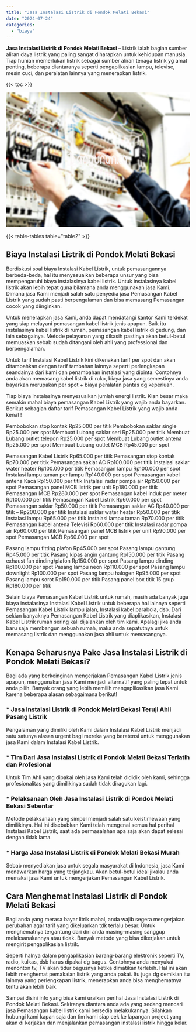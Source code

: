 ```yaml
---
title: "Jasa Instalasi Listrik di Pondok Melati Bekasi"
date: "2024-07-24"
categories: 
  - "biaya"
---
```


**Jasa Instalasi Listrik di Pondok Melati Bekasi** – Listrik ialah bagian sumber aliran daya listrik yang paling sangat diharapkan untuk kehidupan manusia. Tiap hunian memerlukan listrik sebagai sumber aliran tenaga listrik yg amat penting, beberapa diantaranya seperti pengaplikasian lampu, televise, mesin cuci, dan peralatan lainnya yang menerapkan listrik.

{{< toc >}}

![Jasa Instalasi Listrik di Pondok Melati Bekasi](/images/instalasi-listrik-murah16.png)

{{< table-tables table="table2" >}}

## Biaya Instalasi Listrik di Pondok Melati Bekasi

Berdiskusi soal biaya Instalasi Kabel Listrik, untuk pemasangannya berbeda-beda, hal itu menyesuaikan beberapa unsur yang bisa mempengaruhi biaya instalasinya kabel listrik. Untuk instalasinya kabel listrik akan lebih tepat guna bilamana anda menggunakan jasa Kami. Dimana jasa Kami menjadi salah satu penyedia jasa Pemasangan Kabel Listrik yang sudah pasti berpengalaman dan bisa memasang Pemasangan cocok yang diinginkan.

Untuk menerapkan jasa Kami, anda dapat mendatangi kantor Kami terdekat yang siap melayani pemasangan kabel listrik jenis apapun. Baik itu instalasinya kabel listrik di rumah, pemasangan kabel listrik di gedung, dan lain sebagainya. Metode pelayanan yang dikasih pastinya akan betul-betul memuaskan sebab sudah ditangani oleh ahli yang professional dan berpengalaman.

Untuk tarif Instalasi Kabel Listrik kini dikenakan tarif per spot dan akan ditambahkan dengan tarif tambahan lainnya seperti perlengkapan seandainya dari kami dan penambahan instalasi yang dipinta. Contohnya anda akan memasang kabel listrik di ruko, biaya jasa yang semestinya anda bayarkan merupakan per spot + biaya peralatan pantas dg keperluan.

Tiap biaya instalasinya menyesuaikan jumlah energi listrik. Kian besar maka semakin mahal biaya pemasangan Kabel Listrik yang wajib anda bayarkan. Berikut sebagian daftar tarif Pemasangan Kabel Listrik yang wajib anda kenal !

Pembobokan stop kontak Rp25.000 per titik Pembobokan saklar single Rp25.000 per spot Membuat Lubang saklar seri Rp25.000 per titik Membuat Lubang outlet telepon Rp25.000 per spot Membuat Lubang outlet antena Rp25.000 per spot Membuat Lubang outlet MCB Rp45.000 per spot

Pemasangan Kabel Listrik Rp65.000 per titik Pemasangan stop kontak Rp70.000 per titik Pemasangan saklar AC Rp100.000 per titik Instalasi saklar water heater Rp100.000 per titik Pemasangan lampu Rp100.000 per spot Instalasi lampu taman per lampu Rp140.000 per spot Pemasangan kabel antena Kaca Rp150.000 per titik Instalasi radar pompa air Rp150.000 per spot Pemasangan panel MCB listrik per unit Rp180.000 per titik Pemasangan MCB Rp280.000 per spot Pemasangan kabel induk per meter Rp100.000 per titik Pemasangan Kabel Listrik Rp60.000 per spot Pemasangan saklar Rp50.000 per titik Pemasangan saklar AC Rp40.000 per titik – Rp200.000 per titik Instalasi saklar water heater Rp50.000 per titik Instalasi lampu Rp65.000 per titik Instalasi lampu taman Rp70.000 per titik Pemasangan kabel antena Televisi Rp60.000 per titik Instalasi radar pompa air Rp60.000 per titik Pemasangan panel MCB listrik per unit Rp90.000 per spot Pemasangan MCB Rp60.000 per spot

Pasang lampu fitting plafon Rp45.000 per spot Pasang lampu gantung Rp45.000 per titik Pasang kipas angin gantung Rp150.000 per titik Pasang exhaust fan dinding/plafon Rp150.000 per spot Pasang lampu dinding Rp100.000 per spot Pasang lampu neon Rp110.000 per spot Pasang lampu downlight Rp100.000 per spot Pasang lampu halogen Rp95.000 per spot Pasang lampu sorot Rp150.000 per titik Pasang panel box titik 15 grup Rp180.000 per titik

Selain biaya Pemasangan Kabel Listrik untuk rumah, masih ada banyak juga biaya instalasinya Instalasi Kabel Listrik untuk beberapa hal lainnya seperti Pemasangan Kabel Listrik lampu jalan, Instalasi kabel parabola, dsb. Dari sekian banyaknya Pemasangan Kabel Listrik yang diaplikasikan, Instalasi Kabel Listrik rumah sering kali dijalankan oleh tim kami. Apalagi jika anda baru saja membangun sebuah rumah, maka anda sepatutnya untuk memasang listrik dan menggunakan jasa ahli untuk memasangnya.

## Kenapa Seharusnya Pake Jasa Instalasi Listrik di Pondok Melati Bekasi?

Bagi ada yang berkeinginan mengerjakan Pemasangan Kabel Listrik jenis apapun, menggunakan jasa Kami menjadi alternatif yang paling tepat untuk anda pilih. Banyak orang yang lebih memilih mengaplikasikan jasa Kami karena beberapa alasan sebagaimana berikut!

### \* Jasa Instalasi Listrik di Pondok Melati Bekasi Teruji Ahli Pasang Listrik

Pengalaman yang dimiliki oleh Kami dalam Instalasi Kabel Listrik menjadi satu satunya alasan urgent bagi mereka yang beratensi untuk menggunakan jasa Kami dalam Instalasi Kabel Listrik.

### \* Tim Dari Jasa Instalasi Listrik di Pondok Melati Bekasi Terlatih dan Profesional

Untuk Tim Ahli yang dipakai oleh jasa Kami telah dididik oleh kami, sehingga profesionalitas yang dimilikinya sudah tidak diragukan lagi.

### \* Pelaksanaan Oleh Jasa Instalasi Listrik di Pondok Melati Bekasi Sebentar

Metode pelaksanaan yang simpel menjadi salah satu keistimewaan yang dimilikinya. Hal ini disebabkan Kami telah mengenal semua hal perihal Instalasi Kabel Listrik, saat ada permasalahan apa saja akan dapat selesai dengan tidak lama.

### \* Harga Jasa Instalasi Listrik di Pondok Melati Bekasi Murah

Sebab menyediakan jasa untuk segala masyarakat di Indonesia, jasa Kami menawarkan harga yang terjangkau. Akan betul-betul ideal jikalau anda memakai jasa Kami untuk mengerjakan Pemasangan Kabel Listrik.

## Cara Menghemat Instalasi Listrik di Pondok Melati Bekasi


Bagi anda yang merasa bayar litrik mahal, anda wajib segera mengerjakan perubahan agar tarif yang dikeluarkan tdk terlalu besar. Untuk menghematnya tergantung dari diri anda masing-masing sanggup melaksanakannya atau tidak. Banyak metode yang bisa dikerjakan untuk mengirit pengaplikasian listrik.

Seperti halnya dalam pengaplikasian barang-barang elektronik seperti TV, radio, kulkas, dsb harus dipakai dg bagus. Contohnya anda menyukai menonton tv, TV akan tidur bagusnya ketika dimatikan terlebih. Hal ini akan lebih menghemat pemakaian listrik yang anda pakai. Itu juga dg demikian itu lainnya yang perlengkapan listrik, menerapkan anda bisa menghematnya tentu akan lebih baik.

Sampai disini info yang bisa kami uraikan perihal Jasa Instalasi Listrik di Pondok Melati Bekasi. Sekiranya diantara anda ada yang sedang mencari jasa Pemasangan kabel listrik kami bersedia melakukannya. Silahkan hubungi kami kapan saja dan tim kami siap cek ke lapangan project yang akan di kerjakan dan menjalankan pemasangan instalasi listrik hingga kelar.
